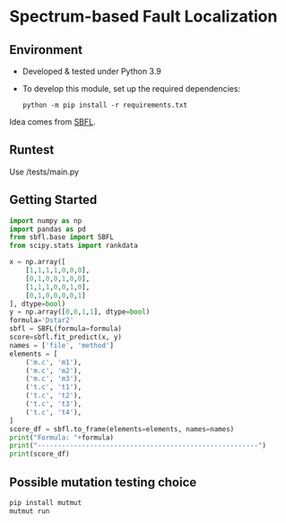 # Spectrum-based Fault Localization

## Environment

- Developed & tested under Python 3.9
- To develop this module, set up the required dependencies:

  ```
  python -m pip install -r requirements.txt
  ```

Idea comes from [SBFL](https://github.com/Suresoft-GLaDOS/SBFL.git).

## Runtest

Use /tests/main.py

## Getting Started

```python
import numpy as np
import pandas as pd
from sbfl.base import SBFL
from scipy.stats import rankdata

x = np.array([
    [1,1,1,1,0,0,0],
    [0,1,0,0,1,0,0],
    [1,1,1,0,0,1,0],
    [0,1,0,0,0,0,1]
], dtype=bool)
y = np.array([0,0,1,1], dtype=bool)
formula='Dstar2'
sbfl = SBFL(formula=formula)
score=sbfl.fit_predict(x, y)
names = ['file', 'method']
elements = [
    ('m.c', 'm1'),
    ('m.c', 'm2'),
    ('m.c', 'm3'),
    ('t.c', 't1'),
    ('t.c', 't2'),
    ('t.c', 't3'),
    ('t.c', 't4'),
]
score_df = sbfl.to_frame(elements=elements, names=names)
print("Formula: "+formula)
print("-------------------------------------------------------")
print(score_df)
```

## Possible mutation testing choice

```bash
pip install mutmut
mutmut run
```
